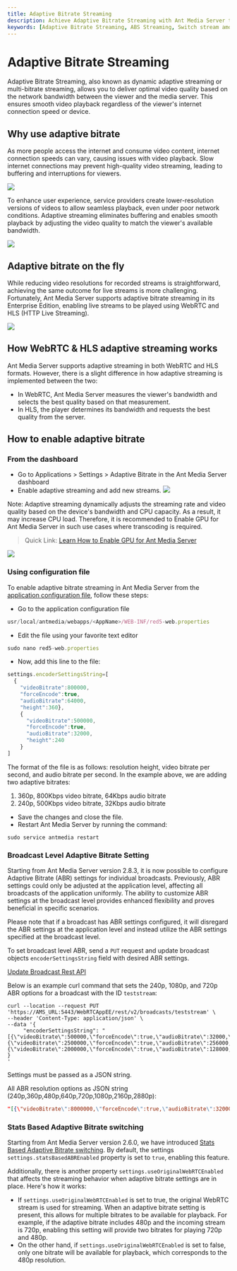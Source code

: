 ```yaml
---
title: Adaptive Bitrate Streaming
description: Achieve Adaptive Bitrate Streaming with Ant Media Server to enable smooth streaming at Low Bandwith or on Unstable Network. Offer option to your users to switch based on their device, network or bandwidth.
keywords: [Adaptive Bitrate Streaming, ABS Streaming, Switch stream among 1080p to 720p, Switch stream among 720p to 480p, Ant Media Server Documentation, Ant Media Server Tutorials]
---
```

# Adaptive Bitrate Streaming

Adaptive Bitrate Streaming, also known as dynamic adaptive streaming or multi-bitrate streaming, allows you to deliver optimal video quality based on the network bandwidth between the viewer and the media server. This ensures smooth video playback regardless of the viewer's internet connection speed or device.

## Why use adaptive bitrate

As more people access the internet and consume video content, internet connection speeds can vary, causing issues with video playback. Slow internet connections may prevent high-quality video streaming, leading to buffering and interruptions for viewers.

![](@site/static/img/buffering.jpg)

To enhance user experience, service providers create lower-resolution versions of videos to allow seamless playback, even under poor network conditions. Adaptive streaming eliminates buffering and enables smooth playback by adjusting the video quality to match the viewer's available bandwidth.

![](@site/static/img/AP658325161480_131.jpg)

## Adaptive bitrate on the fly

While reducing video resolutions for recorded streams is straightforward, achieving the same outcome for live streams is more challenging. Fortunately, Ant Media Server supports adaptive bitrate streaming in its Enterprise Edition, enabling live streams to be played using WebRTC and HLS (HTTP Live Streaming).

![](@site/static/img/HLSsegmentedvideodelivery.png)

## How WebRTC & HLS adaptive streaming works

Ant Media Server supports adaptive streaming in both WebRTC and HLS formats. However, there is a slight difference in how adaptive streaming is implemented between the two:
- In WebRTC, Ant Media Server measures the viewer's bandwidth and selects the best quality based on that measurement.
- In HLS, the player determines its bandwidth and requests the best quality from the server.

## How to enable adaptive bitrate

### From the dashboard

- Go to Applications > Settings > Adaptive Bitrate in the Ant Media Server dashboard
- Enable adaptive streaming and add new streams.
![](@site/static/img/adaptive-streaming/adaptive.png)

Note:
Adaptive streaming dynamically adjusts the streaming rate and video quality based on the device's bandwidth and CPU capacity. As a result, it may increase CPU load. Therefore, it is recommended to Enable GPU for Ant Media Server in such use cases where transcoding is required.

> Quick Link: [Learn How to Enable GPU for Ant Media Server](/guides/advanced-usage/using-nvidia-gpu/)

![](@site/static/img/iosmediacaptureresolutions.png)

### Using configuration file

To enable adaptive bitrate streaming in Ant Media Server from the [application configuration file](https://antmedia.io/docs/guides/configuration-and-testing/ams-application-configuration/), follow these steps:

- Go to the application configuration file
```js
usr/local/antmedia/webapps/<AppName>/WEB-INF/red5-web.properties
```
- Edit the file using your favorite text editor
```js
sudo nano red5-web.properties
```
- Now, add this line to the file: 
```js
settings.encoderSettingsString=[
  {
    "videoBitrate":800000,
    "forceEncode":true,
    "audioBitrate":64000,
    "height":360},
    {
      "videoBitrate":500000,
      "forceEncode":true,
      "audioBitrate":32000,
      "height":240
    }
]
```

The format of the file is as follows: resolution height, video bitrate per second, and audio bitrate per second. In the example above, we are adding two adaptive bitrates:

1.  360p, 800Kbps video bitrate, 64Kbps audio bitrate
2.  240p, 500Kbps video bitrate, 32Kbps audio bitrate

- Save the changes and close the file.
- Restart Ant Media Server by running the command:
```shell
sudo service antmedia restart
```
### Broadcast Level Adaptive Bitrate Setting
Starting from Ant Media Server version 2.8.3, it is now possible to configure Adaptive Bitrate (ABR) settings for individual broadcasts. Previously, ABR settings could only be adjusted at the application level, affecting all broadcasts of the application uniformly. 
The ability to customize ABR settings at the broadcast level provides enhanced flexibility and proves beneficial in specific scenarios.

Please note that if a broadcast has ABR settings configured, it will disregard the ABR settings at the application level and instead utilize the ABR settings specified at the broadcast level.

To set broadcast level ABR, send a ```PUT``` request and update broadcast objects ```encoderSettingsString``` field with desired ABR settings.

[Update Broadcast Rest API](https://antmedia.io/rest/#/BroadcastRestService/updateBroadcast)

Below is an example curl command that sets the 240p, 1080p, and 720p ABR options for a broadcast with the ID ```teststream```:
```
curl --location --request PUT 'https://AMS_URL:5443/WebRTCAppEE/rest/v2/broadcasts/teststream' \
--header 'Content-Type: application/json' \
--data '{
     "encoderSettingsString": "[{\"videoBitrate\":500000,\"forceEncode\":true,\"audioBitrate\":32000,\"height\":240},{\"videoBitrate\":2500000,\"forceEncode\":true,\"audioBitrate\":256000,\"height\":1080},{\"videoBitrate\":2000000,\"forceEncode\":true,\"audioBitrate\":128000,\"height\":720}]"
}
'
```
Settings must be passed as a JSON string. 

All ABR resolution options as JSON string (240p,360p,480p,640p,720p,1080p,2160p,2880p):

```json
"[{\"videoBitrate\":8000000,\"forceEncode\":true,\"audioBitrate\":320000,\"height\":2880},{\"videoBitrate\":6000000,\"forceEncode\":true,\"audioBitrate\":256000,\"height\":2160},{\"videoBitrate\":2500000,\"forceEncode\":true,\"audioBitrate\":256000,\"height\":1080},{\"videoBitrate\":2000000,\"forceEncode\":true,\"audioBitrate\":128000,\"height\":720},{\"videoBitrate\":1800000,\"forceEncode\":true,\"audioBitrate\":96000,\"height\":640},{\"videoBitrate\":1500000,\"forceEncode\":true,\"audioBitrate\":96000,\"height\":540},{\"videoBitrate\":1000000,\"forceEncode\":true,\"audioBitrate\":96000,\"height\":480},{\"videoBitrate\":800000,\"forceEncode\":true,\"audioBitrate\":64000,\"height\":360},{\"videoBitrate\":500000,\"forceEncode\":true,\"audioBitrate\":32000,\"height\":240}]"

```




### Stats Based Adaptive Bitrate switching
Starting from Ant Media Server version 2.6.0, we have introduced [Stats Based Adaptive Bitrate switching](https://github.com/orgs/ant-media/discussions/5267). By default, the settings `settings.statsBasedABREnabled` property is set to `true`, enabling this feature.

Additionally, there is another property `settings.useOriginalWebRTCEnabled` that affects the streaming behavior when adaptive bitrate settings are in place. Here's how it works:
- If `settings.useOriginalWebRTCEnabled` is set to true, the original WebRTC stream is used for streaming. When an adaptive bitrate setting is present, this allows for multiple bitrates to be available for playback. For example, if the adaptive bitrate includes 480p and the incoming stream is 720p, enabling this setting will provide two bitrates for playing 720p and 480p.
- On the other hand, if `settings.useOriginalWebRTCEnabled` is set to false, only one bitrate will be available for playback, which corresponds to the 480p resolution.
